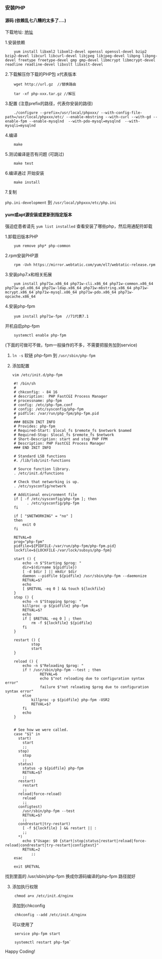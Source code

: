 ### 安装PHP

#### 源码 (依赖乱七八糟的太多了....)

下载地址: [地址](http://www.php.net/releases/) 

1.安装依赖

        yum install libxml2 libxml2-devel openssl openssl-devel bzip2 bzip2-devel libcurl libcurl-devel libjpeg libjpeg-devel libpng libpng-devel freetype freetype-devel gmp gmp-devel libmcrypt libmcrypt-devel readline readline-devel libxslt libxslt-devel

2.下载解压你下载的PHP包 x代表版本

        wget http://url.gz  //替换路由

        tar -xf php-xxx.tar.gz //解压

3.配置 (注意prefix的路径，代表你安装的路径)

        ./configure --prefix=/usr/local/phpxxx/ --with-config-file-path=/usr/local/phpxxx/etc/ --enable-mbstring --with-curl --with-gd --enable-fpm --enable-mysqlnd  --with-pdo-mysql=mysqlnd  --with-mysqli=mysqlnd

4.编译

        make

5.测试编译是否有问题 (可跳过)

        make test

6.编译通过 开始安装

        make install

7.复制 

`php.ini-development` 到 `/usr/local/phpxxx/etc/php.ini`


#### yum或apt源安装或更新到指定版本

强迫症患者请先 `yum list installed` 查看安装了哪些php，然后用通配符卸载

1.卸载旧版本PHP

        yum remove php* php-common

2.rpm安装PHP源

        rpm -Uvh https://mirror.webtatic.com/yum/el7/webtatic-release.rpm

3.安装php7.x和相关拓展

        yum install php71w.x86_64 php71w-cli.x86_64 php71w-common.x86_64 php71w-gd.x86_64 php71w-ldap.x86_64 php71w-mbstring.x86_64 php71w-mcrypt.x86_64 php71w-mysql.x86_64 php71w-pdo.x86_64 php71w-opcache.x86_64

4.安装php-fpm

        yum install php71w-fpm  //71代表7.1


开机自启php-fpm

        systemctl enable php-fpm


(下面的可做可不做，fpm一般操作的不多，不需要把服务加到service)

1. `ln -s` 软链 php-fpm 到 `/usr/sbin/php-fpm`

2. 添加配置

   `vim /etc/init.d/php-fpm`
   
```
    #! /bin/sh
    #
    # chkconfig: - 84 16
    # description:	PHP FastCGI Process Manager
    # processname: php-fpm
    # config: /etc/php-fpm.conf
    # config: /etc/sysconfig/php-fpm
    # pidfile: /var/run/php-fpm/php-fpm.pid
    #
    ### BEGIN INIT INFO
    # Provides: php-fpm
    # Required-Start: $local_fs $remote_fs $network $named
    # Required-Stop: $local_fs $remote_fs $network
    # Short-Description: start and stop PHP FPM
    # Description: PHP FastCGI Process Manager
    ### END INIT INFO
    
    # Standard LSB functions
    #. /lib/lsb/init-functions
    
    # Source function library.
    . /etc/init.d/functions
    
    # Check that networking is up.
    . /etc/sysconfig/network
    
    # Additional environment file
    if [ -f /etc/sysconfig/php-fpm ]; then
          . /etc/sysconfig/php-fpm
    fi
    
    if [ "$NETWORKING" = "no" ]
    then
    	exit 0
    fi
    
    RETVAL=0
    prog="php-fpm"
    pidfile=${PIDFILE-/var/run/php-fpm/php-fpm.pid}
    lockfile=${LOCKFILE-/var/lock/subsys/php-fpm}
    
    start () {
    	echo -n $"Starting $prog: "
    	dir=$(dirname ${pidfile})
    	[ -d $dir ] || mkdir $dir
    	daemon --pidfile ${pidfile} /usr/sbin/php-fpm --daemonize
    	RETVAL=$?
    	echo
    	[ $RETVAL -eq 0 ] && touch ${lockfile}
    }
    stop () {
    	echo -n $"Stopping $prog: "
    	killproc -p ${pidfile} php-fpm
    	RETVAL=$?
    	echo
    	if [ $RETVAL -eq 0 ] ; then
    		rm -f ${lockfile} ${pidfile}
    	fi
    }
    
    restart () {
            stop
            start
    }
    
    reload () {
    	echo -n $"Reloading $prog: "
    	if ! /usr/sbin/php-fpm --test ; then
    	        RETVAL=6
    	        echo $"not reloading due to configuration syntax error"
    	        failure $"not reloading $prog due to configuration syntax error"
    	else
    		killproc -p ${pidfile} php-fpm -USR2
    		RETVAL=$?
    	fi
    	echo
    }
    
    
    # See how we were called.
    case "$1" in
      start)
    	start
    	;;
      stop)
    	stop
    	;;
      status)
    	status -p ${pidfile} php-fpm
    	RETVAL=$?
    	;;
      restart)
    	restart
    	;;
      reload|force-reload)
    	reload
    	;;
      configtest)
     	/usr/sbin/php-fpm --test
    	RETVAL=$?
    	;;
      condrestart|try-restart)
    	[ -f ${lockfile} ] && restart || :
    	;;
      *)
    	echo $"Usage: $0 {start|stop|status|restart|reload|force-reload|condrestart|try-restart|configtest}"
    	RETVAL=2
            ;;
    esac
    
    exit $RETVAL
```
   
   找到里面的 /usr/sbin/php-fpm 换成你源码编译的php-fpm 路径就好

3. 添加执行权限

        chmod a+x /etc/init.d/nginx
   
   添加到chkconfig
   
        chkconfig --add /etc/init.d/nginx
   
   可以使用了

        service php-fpm start
    
        systemctl restart php-fpm`

Happy Coding!

